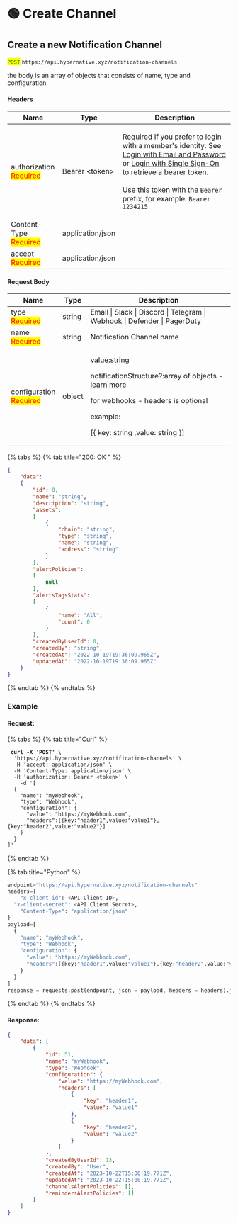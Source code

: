 # 🟢 Create Channel

## Create a new Notification Channel

<mark style="color:green;">`POST`</mark> `https://api.hypernative.xyz/notification-channels`

the body is an array of objects that consists of name, type and configuration

#### Headers

| Name                                            | Type             | Description                                                                                                                                                                                                                                                                                                                                             |
| ----------------------------------------------- | ---------------- | ------------------------------------------------------------------------------------------------------------------------------------------------------------------------------------------------------------------------------------------------------------------------------------------------------------------------------------------------------- |
| authorization<br /><mark style="color:red;">Required</mark> | Bearer \<token>  | <p>Required if you prefer to login with a member's identity. See <a href="../account/login.md">Login with Email and Password</a> or <a href="../account/login-with-single-sign-on.md">Login with Single Sign-On</a> to retrieve a bearer token.<br><br>Use this token with the <code>Bearer</code> prefix, for example: <code>Bearer 1234215</code></p> |
| Content-Type<br /><mark style="color:red;">Required</mark>  | application/json |                                                                                                                                                                                                                                                                                                                                                         |
| accept<br /><mark style="color:red;">Required</mark>        | application/json |                                                                                                                                                                                                                                                                                                                                                         |

#### Request Body

| Name                                            | Type   | Description                                                                                                                                                                                                                        |
| ----------------------------------------------- | ------ | ---------------------------------------------------------------------------------------------------------------------------------------------------------------------------------------------------------------------------------- |
| type<br /><mark style="color:red;">Required</mark>          | string | Email \| Slack \| Discord \| Telegram \| Webhook \| Defender \| PagerDuty                                                                                                                                                          |
| name<br /><mark style="color:red;">Required</mark>          | string | Notification Channel name                                                                                                                                                                                                          |
| configuration<br /><mark style="color:red;">Required</mark> | object | <p>value:string</p><p>notificationStructure?:array of objects - <a href="changing-the-notification-structure.md">learn more</a></p><p>for webhooks - headers is optional</p><p>example:</p><p>[{ key: string ,value: string }]</p> |

{% tabs %}
{% tab title="200: OK " %}
```json
{
    "data":
    {
        "id": 0,
        "name": "string",
        "description": "string",
        "assets":
        [
            {
                "chain": "string",
                "type": "string",
                "name": "string",
                "address": "string"
            }
        ],
        "alertPolicies":
        [
            null
        ],
        "alertsTagsStats":
        [
            {
                "name": "All",
                "count": 0
            }
        ],
        "createdByUserId": 0,
        "createdBy": "string",
        "createdAt": "2022-10-19T19:36:09.965Z",
        "updatedAt": "2022-10-19T19:36:09.965Z"
    }
}
```
{% endtab %}
{% endtabs %}

### Example

#### Request:

{% tabs %}
{% tab title="Curl" %}
<pre class="language-bash"><code class="lang-bash"><strong> curl -X 'POST' \
</strong>  'https://api.hypernative.xyz/notification-channels' \
  -H 'accept: application/json' \
  -H 'Content-Type: application/json' \
  -H 'authorization: Bearer &#x3C;token>' \
    -d '[
  {
    "name": "myWebhook",
    "type": "Webhook",
    "configuration": {
      "value": "https://myWebhook.com",
      "headers":[{key:"header1",value:"value1"},{key:"header2",value:"value2"}]
    }
  }
]'
</code></pre>
{% endtab %}

{% tab title="Python" %}
```python
endpoint="https://api.hypernative.xyz/notification-channels"
headers={
    "x-client-id": <API Client ID>,
  "x-client-secret": <API Client Secret>,
    "Content-Type": "application/json"
}
payload=[
  {
    "name": "myWebhook",
    "type": "Webhook",
    "configuration": {
      "value": "https://myWebhook.com",
      "headers":[{key:"header1",value:"value1"},{key:"header2",value:"value2"}]
    }
  }
]
response = requests.post(endpoint, json = payload, headers = headers).json()
```
{% endtab %}
{% endtabs %}

#### Response:

```json
{
    "data": [
        {
            "id": 51,
            "name": "myWebhook",
            "type": "Webhook",
            "configuration": {
                "value": "https://myWebhook.com",
                "headers": [
                    {
                        "key": "header1",
                        "value": "value1"
                    },
                    {
                        "key": "header2",
                        "value": "value2"
                    }
                ]
            },
            "createdByUserId": 13,
            "createdBy": "User",
            "createdAt": "2023-10-22T15:00:19.771Z",
            "updatedAt": "2023-10-22T15:00:19.771Z",
            "channelsAlertPolicies": [],
            "remindersAlertPolicies": []
        }
    ]
}
```
